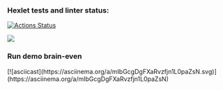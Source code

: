 ### Hexlet tests and linter status:
[![Actions Status](https://github.com/RomanKorsunov/fullstack-javascript-project-44/actions/workflows/hexlet-check.yml/badge.svg)](https://github.com/RomanKorsunov/fullstack-javascript-project-44/actions)

<a href="https://codeclimate.com/github/RomanKorsunov/fullstack-javascript-project-44/maintainability"><img src="https://api.codeclimate.com/v1/badges/a55d7d04b223d7217d3d/maintainability" /></a>


<h3>Run demo brain-even</h3>
[![asciicast](https://asciinema.org/a/mIbGcgDgFXaRvzfjn1L0paZsN.svg)](https://asciinema.org/a/mIbGcgDgFXaRvzfjn1L0paZsN)
